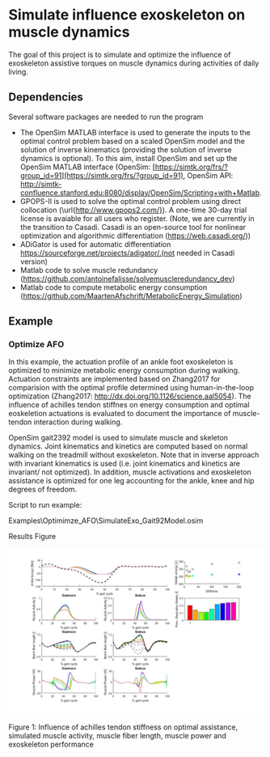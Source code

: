 # Simulate influence exoskeleton on muscle dynamics



The goal of this project is to simulate and optimize the influence of exoskeleton assistive torques on muscle dynamics during activities of daily living.



## Dependencies

Several software packages are needed to run the program

- The OpenSim MATLAB interface is used to generate the inputs to the optimal control problem based on a scaled OpenSim model and the solution of inverse kinematics (providing the solution of inverse dynamics is optional). To this aim, install OpenSim and set up the OpenSim MATLAB interface (OpenSim: [https://simtk.org/frs/?group_id=91](https://simtk.org/frs/?group_id=91), OpenSim API: http://simtk-confluence.stanford.edu:8080/display/OpenSim/Scripting+with+Matlab.
- GPOPS-II is used to solve the optimal control problem using direct collocation (\url{http://www.gpops2.com/}). A one-time 30-day trial license is avaiable for all users who register. (Note, we are currently in the transition to Casadi.  Casadi is an open-source tool for nonlinear optimization and algorithmic differentiation (<https://web.casadi.org/>))
- ADiGator is used for automatic differentiation https://sourceforge.net/projects/adigator/.(not needed in Casadi version)
- Matlab code to solve muscle redundancy (https://github.com/antoinefalisse/solvemuscleredundancy_dev)
- Matlab code to compute metabolic energy consumption (https://github.com/MaartenAfschrift/MetabolicEnergy_Simulation)



## Example

 ### Optimize AFO

In this example, the actuation profile of an ankle foot exoskeleton is optimized to minimize metabolic energy consumption during walking. Actuation constraints are implemented based on Zhang2017 for comparision with the optimal profile determined using human-in-the-loop optimization (Zhang2017: http://dx.doi.org/10.1126/science.aal5054). The influence of achilles tendon stiffnes on energy consumption and optimal eoskeletion actuations is evaluated to document the importance of muscle-tendon interaction during walking.

OpenSim gait2392 model is used to simulate muscle and skeleton dynamics. Joint kinematics and kinetics are computed based on normal walking on the treadmill without exoskeleton. Note that in inverse approach with invariant kinematics is used (i.e. joint kinematics and kinetics are invariant/ not optimized). In addition, muscle activations and exoskeleton assistance is optimized for one leg accounting for the ankle, knee and hip degrees of freedom.

Script to run example:

Examples\Optimimze_AFO\SimulateExo_Gait92Model.osim

Results Figure

![](Examples\Optimize_AFO\SimResults.jpg)

Figure 1: Influence of achilles tendon stiffness on optimal assistance, simulated muscle activity, muscle fiber length, muscle power and exoskeleton performance
  

